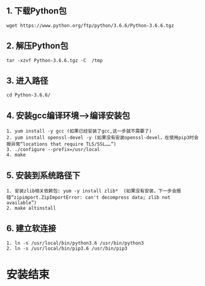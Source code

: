 ## 1. 下载Python包
  	wget https://www.python.org/ftp/python/3.6.6/Python-3.6.6.tgz
  
## 2. 解压Python包
	tar -xzvf Python-3.6.6.tgz -C  /tmp 
	
## 3. 进入路径
	cd Python-3.6.6/
	
## 4. 安装gcc编译环境-->编译安装包
	1. yum install -y gcc (如果已经安装了gcc,这一步就不需要了)
	2. yum install openssl-devel -y (如果没有安装openssl-devel，在使用pip3时会报异常“locations that require TLS/SSL……”)
	3. ./configure --prefix=/usr/local 
	4. make
	
## 5. 安装到系统路径下
	1. 安装zlib相关依赖包: yum -y install zlib*  (如果没有安装，下一步会报错“zipimport.ZipImportError: can't decompress data; zlib not available”)
	2. make altinstall 
	
## 6. 建立软连接
	1. ln -s /usr/local/bin/python3.6 /usr/bin/python3
	2. ln -s /usr/local/bin/pip3.6 /usr/bin/pip3

# 安装结束
